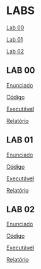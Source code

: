 # LABS

[Lab 00](#lab00)

[Lab 01](#lab01)

[Lab 02](#lab02)

<a name="lab00"></a>
## LAB 00
[Enunciado](https://tutoria.ualg.pt/2021/pluginfile.php/190295/mod_resource/content/1/Lab0.html)

[Código](https://github.com/caparritos/SPD/tree/main/lab00/src)

[Executável](https://github.com/caparritos/SPD/blob/main/lab00/out/lab00.jar)

[Relatório]()

<a name="lab01"></a>
## LAB 01
[Enunciado](https://tutoria.ualg.pt/2021/pluginfile.php/197914/mod_resource/content/1/Lab1.html)

[Código](https://github.com/caparritos/SPD/tree/main/lab01/src)

[Executável](https://github.com/caparritos/SPD/blob/main/lab01/out/lab01.jar)

[Relatório]()

<a name="lab02"></a>
## LAB 02
[Enunciado]()

[Código]()

[Executável]()

[Relatório]()
